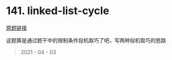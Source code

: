 # 141. linked-list-cycle

[原题链接](https://leetcode-cn.com/problems/linked-list-cycle/)

这题算是通过题干中的限制条件投机取巧了吧，写两种投机取巧的思路

> 2021 - 04 - 03
